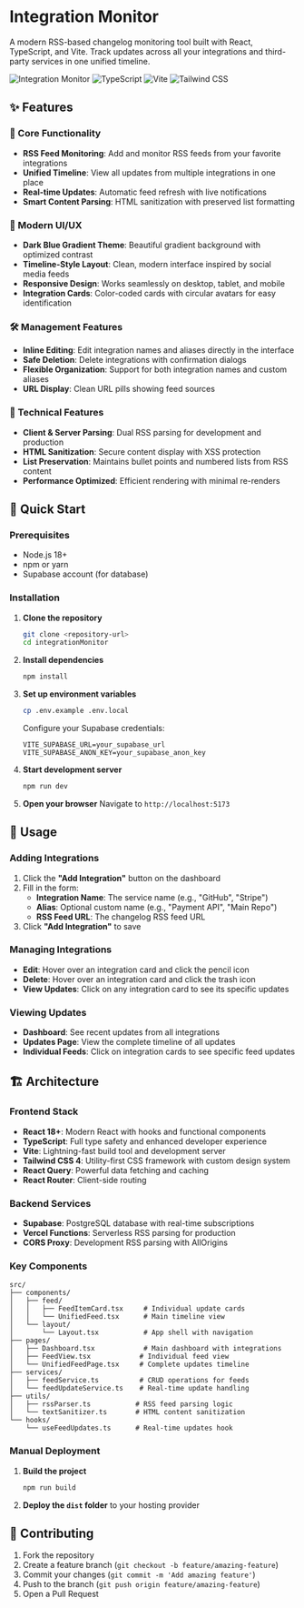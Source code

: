 # Integration Monitor

A modern RSS-based changelog monitoring tool built with React, TypeScript, and Vite. Track updates across all your integrations and third-party services in one unified timeline.

![Integration Monitor](https://img.shields.io/badge/React-18+-blue.svg)
![TypeScript](https://img.shields.io/badge/TypeScript-5+-blue.svg)
![Vite](https://img.shields.io/badge/Vite-5+-purple.svg)
![Tailwind CSS](https://img.shields.io/badge/Tailwind%20CSS-4+-teal.svg)

## ✨ Features

### 🎯 Core Functionality
- **RSS Feed Monitoring**: Add and monitor RSS feeds from your favorite integrations
- **Unified Timeline**: View all updates from multiple integrations in one place
- **Real-time Updates**: Automatic feed refresh with live notifications
- **Smart Content Parsing**: HTML sanitization with preserved list formatting

### 🎨 Modern UI/UX
- **Dark Blue Gradient Theme**: Beautiful gradient background with optimized contrast
- **Timeline-Style Layout**: Clean, modern interface inspired by social media feeds
- **Responsive Design**: Works seamlessly on desktop, tablet, and mobile
- **Integration Cards**: Color-coded cards with circular avatars for easy identification

### 🛠️ Management Features
- **Inline Editing**: Edit integration names and aliases directly in the interface
- **Safe Deletion**: Delete integrations with confirmation dialogs
- **Flexible Organization**: Support for both integration names and custom aliases
- **URL Display**: Clean URL pills showing feed sources

### 🔧 Technical Features
- **Client & Server Parsing**: Dual RSS parsing for development and production
- **HTML Sanitization**: Secure content display with XSS protection
- **List Preservation**: Maintains bullet points and numbered lists from RSS content
- **Performance Optimized**: Efficient rendering with minimal re-renders

## 🚀 Quick Start

### Prerequisites
- Node.js 18+ 
- npm or yarn
- Supabase account (for database)

### Installation

1. **Clone the repository**
   ```bash
   git clone <repository-url>
   cd integrationMonitor
   ```

2. **Install dependencies**
   ```bash
   npm install
   ```

3. **Set up environment variables**
   ```bash
   cp .env.example .env.local
   ```
   
   Configure your Supabase credentials:
   ```env
   VITE_SUPABASE_URL=your_supabase_url
   VITE_SUPABASE_ANON_KEY=your_supabase_anon_key
   ```

4. **Start development server**
   ```bash
   npm run dev
   ```

5. **Open your browser**
   Navigate to `http://localhost:5173`

## 📖 Usage

### Adding Integrations

1. Click the **"Add Integration"** button on the dashboard
2. Fill in the form:
   - **Integration Name**: The service name (e.g., "GitHub", "Stripe")
   - **Alias**: Optional custom name (e.g., "Payment API", "Main Repo")
   - **RSS Feed URL**: The changelog RSS feed URL
3. Click **"Add Integration"** to save

### Managing Integrations

- **Edit**: Hover over an integration card and click the pencil icon
- **Delete**: Hover over an integration card and click the trash icon
- **View Updates**: Click on any integration card to see its specific updates

### Viewing Updates

- **Dashboard**: See recent updates from all integrations
- **Updates Page**: View the complete timeline of all updates
- **Individual Feeds**: Click on integration cards to see specific feed updates

## 🏗️ Architecture

### Frontend Stack
- **React 18+**: Modern React with hooks and functional components
- **TypeScript**: Full type safety and enhanced developer experience
- **Vite**: Lightning-fast build tool and development server
- **Tailwind CSS 4**: Utility-first CSS framework with custom design system
- **React Query**: Powerful data fetching and caching
- **React Router**: Client-side routing

### Backend Services
- **Supabase**: PostgreSQL database with real-time subscriptions
- **Vercel Functions**: Serverless RSS parsing for production
- **CORS Proxy**: Development RSS parsing with AllOrigins

### Key Components

```
src/
├── components/
│   ├── feed/
│   │   ├── FeedItemCard.tsx     # Individual update cards
│   │   └── UnifiedFeed.tsx      # Main timeline view
│   └── layout/
│       └── Layout.tsx           # App shell with navigation
├── pages/
│   ├── Dashboard.tsx            # Main dashboard with integrations
│   ├── FeedView.tsx            # Individual feed view
│   └── UnifiedFeedPage.tsx     # Complete updates timeline
├── services/
│   ├── feedService.ts          # CRUD operations for feeds
│   └── feedUpdateService.ts    # Real-time update handling
├── utils/
│   ├── rssParser.ts           # RSS feed parsing logic
│   └── textSanitizer.ts       # HTML content sanitization
└── hooks/
    └── useFeedUpdates.ts      # Real-time updates hook
```

### Manual Deployment

1. **Build the project**
   ```bash
   npm run build
   ```

2. **Deploy the `dist` folder** to your hosting provider

## 🤝 Contributing

1. Fork the repository
2. Create a feature branch (`git checkout -b feature/amazing-feature`)
3. Commit your changes (`git commit -m 'Add amazing feature'`)
4. Push to the branch (`git push origin feature/amazing-feature`)
5. Open a Pull Request